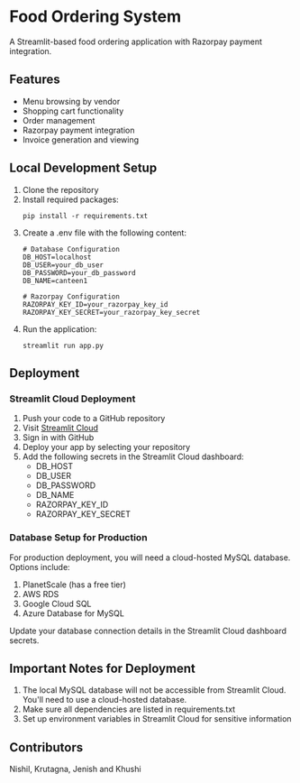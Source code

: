 # Food Ordering System

A Streamlit-based food ordering application with Razorpay payment integration.

## Features

- Menu browsing by vendor
- Shopping cart functionality
- Order management
- Razorpay payment integration
- Invoice generation and viewing

## Local Development Setup

1. Clone the repository
2. Install required packages:
   ```
   pip install -r requirements.txt
   ```
3. Create a .env file with the following content:
   ```
   # Database Configuration
   DB_HOST=localhost
   DB_USER=your_db_user
   DB_PASSWORD=your_db_password
   DB_NAME=canteen1

   # Razorpay Configuration
   RAZORPAY_KEY_ID=your_razorpay_key_id
   RAZORPAY_KEY_SECRET=your_razorpay_key_secret
   ```
4. Run the application:
   ```
   streamlit run app.py
   ```

## Deployment

### Streamlit Cloud Deployment

1. Push your code to a GitHub repository
2. Visit [Streamlit Cloud](https://share.streamlit.io/)
3. Sign in with GitHub
4. Deploy your app by selecting your repository
5. Add the following secrets in the Streamlit Cloud dashboard:
   - DB_HOST
   - DB_USER
   - DB_PASSWORD
   - DB_NAME
   - RAZORPAY_KEY_ID
   - RAZORPAY_KEY_SECRET

### Database Setup for Production

For production deployment, you will need a cloud-hosted MySQL database. Options include:

1. PlanetScale (has a free tier)
2. AWS RDS
3. Google Cloud SQL
4. Azure Database for MySQL

Update your database connection details in the Streamlit Cloud dashboard secrets.

## Important Notes for Deployment

1. The local MySQL database will not be accessible from Streamlit Cloud. You'll need to use a cloud-hosted database.
2. Make sure all dependencies are listed in requirements.txt
3. Set up environment variables in Streamlit Cloud for sensitive information

## Contributors

Nishil, Krutagna, Jenish and Khushi 